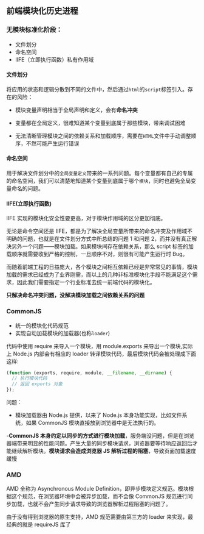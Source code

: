 ## 前端模块化历史进程

### 无模块标准化阶段：

- 文件划分
- 命名空间
- IIFE（立即执行函数）私有作用域

#### 文件划分

将应用的状态和逻辑分散到不同的文件中，然后通过`html`的`script`标签引入。存在的风险：

- 模块变量声明相当于全局声明和定义，会有**命名冲突**
- 变量都在全局定义，很难知道某个变量到底属于那些模块，带来调试困难

- 无法清晰管理模块之间的依赖关系和加载顺序，需要在`HTML`文件中手动调整顺序，不然可能产生运行错误

#### 命名空间

用于解决文件划分中的`全局变量定义`带来的一系列问题。每个变量都有自己的专属的命名空间，我们可以清楚地知道某个变量到底属于哪个`模块`，同时也避免全局变量命名的问题。

#### IIFE(立即执行函数)

IIFE 实现的模块化安全性要更高，对于模块作用域的区分更加彻底。

无论是命令空间还是 IIFE，都是为了解决全局变量所带来的命名冲突及作用域不明确的问题，也就是在文件划分方式中所总结的问题 1 和问题 2，而并没有真正解决另外一个问题——模块加载。如果模块间存在依赖关系，那么 script 标签的加载顺序就需要收到严格的控制，一旦顺序不对，则很有可能产生运行时 Bug。

而随着前端工程的日益庞大，各个模块之间相互依赖已经是非常常见的事情，模块加载的需求已经成为了业界刚需，而以上的几种非标准模块化手段不能满足这个需求，因此我们需要指定一个行业标准去统一前端代码的模块化。

**只解决命名冲突问题，没解决模块加载之间依赖关系的问题**

### CommonJS

- 统一的模块化代码规范
- 实现自动加载模块的加载器(也称`loader`)

代码中使用 require 来导入一个模块，用 module.exports 来导出一个模块,实际上 Node.js 内部会有相应的 loader 转译模块代码，最后模块代码会被处理成下面这样:

```js
(function (exports, require, module, __filename, __dirname) {
  // 执行模块代码
  // 返回 exports 对象
});
```

问题：

- 模块加载器由 Node.js 提供，以来了 Node.js 本身功能实现，比如文件系统，如果 CommonJS 模块直接放到浏览器中是无法执行的。

-**CommonJS 本身约定以同步的方式进行模块加载**，服务端没问题，但是在浏览器端带来明显的性能问题。产生大量的同步模块请求，浏览器要等待响应返回后才能继续解析模块。**模块请求会造成浏览器 JS 解析过程的阻塞**，导致页面加载速度缓慢

### AMD

AMD 全称为 Asynchronous Module Definition，即异步模块定义规范。模块根据这个规范，在浏览器环境中会被异步加载，而不会像 CommonJS 规范进行同步加载，也就不会产生同步请求导致的浏览器解析过程阻塞的问题了。

由于没有得到浏览器的原生支持，AMD 规范需要由第三方的 loader 来实现，最经典的就是 requireJS 库了
